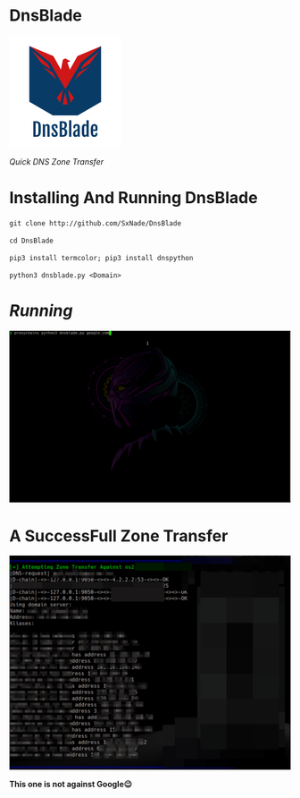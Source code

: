 # DnsBlade

![Capture](https://github.com/SxNade/DnsBlade/blob/main/DnsBlade.png)

*Quick DNS Zone Transfer*

# Installing  And Running DnsBlade

`git clone http://github.com/SxNade/DnsBlade`

`cd DnsBlade`

`pip3 install termcolor; pip3 install dnspython`

 `python3 dnsblade.py <Domain>`
 
 # *Running*
 
 ![Capture](https://github.com/SxNade/DnsBlade/blob/main/DnsBlade.gif)
 
 # A SuccessFull Zone Transfer
 
![Capture](https://github.com/SxNade/DnsBlade/blob/main/dnsblade.png)

**This one is not against Google😉️**
